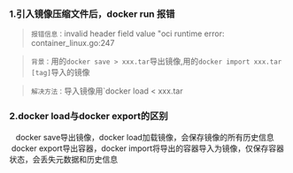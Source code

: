 ### 1.引入镜像压缩文件后，docker run 报错
>    `报错信息：`invalid header field value "oci runtime error: container_linux.go:247

>    `背景：`用的`docker save > xxx.tar`导出镜像,用的`docker import xxx.tar [tag]`导入的镜像

>    `解决方法：`导入镜像用`docker load < xxx.tar

### 2.docker load与docker export的区别
    docker save导出镜像，docker load加载镜像，会保存镜像的所有历史信息
    docker export导出容器，docker import将导出的容器导入为镜像，仅保存容器状态，会丢失元数据和历史信息
